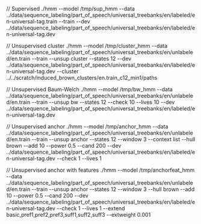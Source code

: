 // Supervised
./hmm --model /tmp/sup_hmm --data ../data/sequence_labeling/part_of_speech/universal_treebanks/en/labeled/en-universal-tag.train --train --dev ../data/sequence_labeling/part_of_speech/universal_treebanks/en/labeled/en-universal-tag.dev

// Unsupervised cluster
./hmm --model /tmp/cluster_hmm --data ../data/sequence_labeling/part_of_speech/universal_treebanks/en/unlabeled/en.train --train --unsup cluster --states 12 --dev ../data/sequence_labeling/part_of_speech/universal_treebanks/en/labeled/en-universal-tag.dev --cluster ../../scratch/induced_brown_clusters/en.train_c12_min1/paths

// Unsupervised Baum-Welch
./hmm --model /tmp/bw_hmm --data ../data/sequence_labeling/part_of_speech/universal_treebanks/en/unlabeled/en.train --train --unsup bw --states 12 --check 10 --lives 10 --dev ../data/sequence_labeling/part_of_speech/universal_treebanks/en/labeled/en-universal-tag.dev

// Unsupervised anchor
./hmm --model /tmp/anchor_hmm --data ../data/sequence_labeling/part_of_speech/universal_treebanks/en/unlabeled/en.train --train --unsup anchor --states 12 --window 3 --context list --hull brown --add 10 --power 0.5 --cand 200 --dev ../data/sequence_labeling/part_of_speech/universal_treebanks/en/labeled/en-universal-tag.dev --check 1 --lives 1

// Unsupervised anchor with features
./hmm --model /tmp/anchorfeat_hmm --data ../data/sequence_labeling/part_of_speech/universal_treebanks/en/unlabeled/en.train --train --unsup anchor --states 12 --window 3 --hull brown --add 10 --power 0.5 --cand 200 --dev ../data/sequence_labeling/part_of_speech/universal_treebanks/en/labeled/en-universal-tag.dev --check 1 --lives 1 --extend basic,pref1,pref2,pref3,suff1,suff2,suff3 --extweight 0.001
